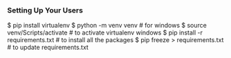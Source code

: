 ### Setting Up Your Users

$ pip install virtualenv
$ python -m venv venv # for windows
$ source venv/Scripts/activate # to activate virtualenv windows
$ pip install -r requirements.txt # to install all the packages
$ pip freeze > requirements.txt # to update requirements.txt